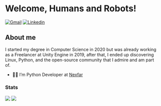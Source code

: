 
# Welcome, Humans and Robots!

[![Gmail](https://img.shields.io/badge/-Gmail-c14438?style=for-the-badge&logo=Gmail&logoColor=white&link=mailto:gustavocode18@gmail.com)](mailto:gustavocode18@gmail.com)
[![Linkedin](https://img.shields.io/badge/LinkedIn-blue?style=for-the-badge&logo=Linkedin)](https://www.linkedin.com/in/gustavo-oliveira-menezes/)

## About me

I started my degree in Computer Science in 2020 but was already working as a Freelancer at Unity Engine in 2019, after that, I ended up discovering Linux, Python, and the open-source community that I admire and am part of.

- 👨‍🏫  I’m Python Developer at <a target="_blank" href="https://nexfar.com.br/#/">Nexfar</a>

### Stats

<img align="center" src="https://github-readme-stats.vercel.app/api?username=An0mal1e&show_icons=true&theme=gotham"/> <img align="center" margin-left="3" src="https://github-readme-stats.vercel.app/api/top-langs/?username=An0mal1e&layout=default&theme=gotham"/> 
